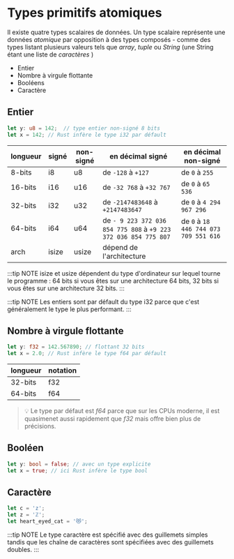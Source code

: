 # Types primitifs atomiques

<Avertissement />

Il existe quatre types scalaires de données. Un type scalaire représente une données _atomique_ par opposition à des types composés - comme des types listant plusieurs valeurs tels que _array_, _tuple_ ou _String_ (une String étant une liste de _caractères_ )

- Entier
- Nombre à virgule flottante
- Booléens
- Caractère

## Entier

```rust
let y: u8 = 142;  // type entier non-signé 8 bits
let x = 142; // Rust infère le type i32 par défault
```

| longueur | signé | non-signé | en décimal signé                                                | en décimal non-signé                  |
| -------- | ----- | --------- | --------------------------------------------------------------- | ------------------------------------- |
| 8-bits   | i8    | u8        | de `-128` à `+127`                                              | de `0` à `255`                        |
| 16-bits  | i16   | u16       | de `-32 768` à `+32 767`                                        | de `0` à `65 536`                     |
| 32-bits  | i32   | u32       | de `-2147483648` à `+2147483647`                                | de `0` à `4 294 967 296`              |
| 64-bits  | i64   | u64       | de `- 9 223 372 036 854 775 808` à `+9 223 372 036 854 775 807` | de `0` à `18 446 744 073 709 551 616` |
| arch     | isize | usize     | dépend de l'architecture                                        |

:::tip NOTE
isize et usize dépendent du type d'ordinateur sur lequel tourne le programme : 64 bits si vous êtes sur une architecture 64 bits, 32 bits si vous êtes sur une architecture 32 bits.
:::

:::tip NOTE
Les entiers sont par défault du type i32 parce que c'est généralement le type le plus performant.
:::

## Nombre à virgule flottante

```rust
let y: f32 = 142.567890; // flottant 32 bits
let x = 2.0; // Rust infère le type f64 par défault
```

| longueur | notation |
| -------- | -------- |
| 32-bits  | f32      |
| 64-bits  | f64      |

> 💡 Le type par défaut est _f64_ parce que sur les CPUs moderne, il est quasimenet aussi rapidement que _f32_ mais offre bien plus de précisions.

## Booléen

```rust
let y: bool = false; // avec un type explicite
let x = true; // ici Rust infère le type bool
```

## Caractère

```rust
let c = 'z';
let z = 'ℤ';
let heart_eyed_cat = '😻';
```

:::tip NOTE
Le type caractère est spécifié avec des guillemets simples tandis que les chaîne de caractères sont spécifiées avec des guillemets doubles.
:::
